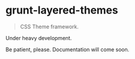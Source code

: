 # grunt-layered-themes

> CSS Theme framework. 

Under heavy development.

Be patient, please. Documentation will come soon. 
